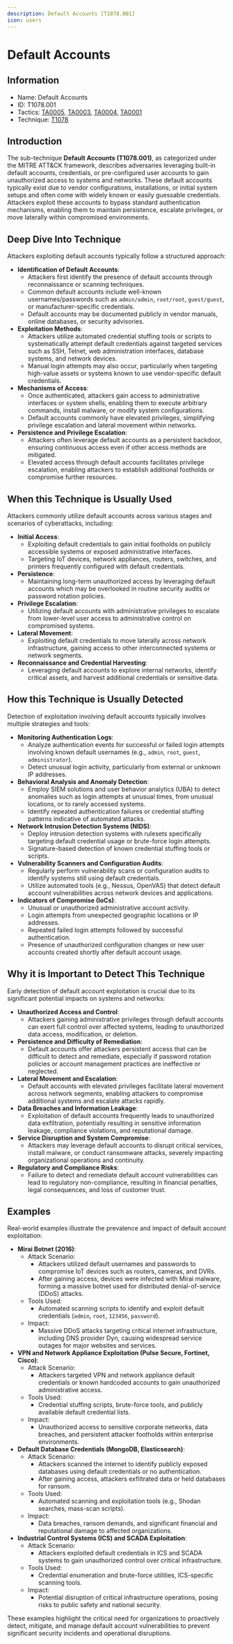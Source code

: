 ```yaml
---
description: Default Accounts [T1078.001]
icon: users
---
```


# Default Accounts

## Information

* Name: Default Accounts
* ID: T1078.001
* Tactics: [TA0005](../../ta0005/), [TA0003](../../ta0003/), [TA0004](../), [TA0001](../../ta0001/)
* Technique: [T1078](./)

## Introduction

The sub-technique **Default Accounts (T1078.001)**, as categorized under the MITRE ATT\&CK framework, describes adversaries leveraging built-in default accounts, credentials, or pre-configured user accounts to gain unauthorized access to systems and networks. These default accounts typically exist due to vendor configurations, installations, or initial system setups and often come with widely known or easily guessable credentials. Attackers exploit these accounts to bypass standard authentication mechanisms, enabling them to maintain persistence, escalate privileges, or move laterally within compromised environments.

## Deep Dive Into Technique

Attackers exploiting default accounts typically follow a structured approach:

* **Identification of Default Accounts**:
  * Attackers first identify the presence of default accounts through reconnaissance or scanning techniques.
  * Common default accounts include well-known usernames/passwords such as `admin/admin`, `root/root`, `guest/guest`, or manufacturer-specific credentials.
  * Default accounts may be documented publicly in vendor manuals, online databases, or security advisories.
* **Exploitation Methods**:
  * Attackers utilize automated credential stuffing tools or scripts to systematically attempt default credentials against targeted services such as SSH, Telnet, web administration interfaces, database systems, and network devices.
  * Manual login attempts may also occur, particularly when targeting high-value assets or systems known to use vendor-specific default credentials.
* **Mechanisms of Access**:
  * Once authenticated, attackers gain access to administrative interfaces or system shells, enabling them to execute arbitrary commands, install malware, or modify system configurations.
  * Default accounts commonly have elevated privileges, simplifying privilege escalation and lateral movement within networks.
* **Persistence and Privilege Escalation**:
  * Attackers often leverage default accounts as a persistent backdoor, ensuring continuous access even if other access methods are mitigated.
  * Elevated access through default accounts facilitates privilege escalation, enabling attackers to establish additional footholds or compromise further resources.

## When this Technique is Usually Used

Attackers commonly utilize default accounts across various stages and scenarios of cyberattacks, including:

* **Initial Access**:
  * Exploiting default credentials to gain initial footholds on publicly accessible systems or exposed administrative interfaces.
  * Targeting IoT devices, network appliances, routers, switches, and printers frequently configured with default credentials.
* **Persistence**:
  * Maintaining long-term unauthorized access by leveraging default accounts which may be overlooked in routine security audits or password rotation policies.
* **Privilege Escalation**:
  * Utilizing default accounts with administrative privileges to escalate from lower-level user access to administrative control on compromised systems.
* **Lateral Movement**:
  * Exploiting default credentials to move laterally across network infrastructure, gaining access to other interconnected systems or network segments.
* **Reconnaissance and Credential Harvesting**:
  * Leveraging default accounts to explore internal networks, identify critical assets, and harvest additional credentials or sensitive data.

## How this Technique is Usually Detected

Detection of exploitation involving default accounts typically involves multiple strategies and tools:

* **Monitoring Authentication Logs**:
  * Analyze authentication events for successful or failed login attempts involving known default usernames (e.g., `admin`, `root`, `guest`, `administrator`).
  * Detect unusual login activity, particularly from external or unknown IP addresses.
* **Behavioral Analysis and Anomaly Detection**:
  * Employ SIEM solutions and user behavior analytics (UBA) to detect anomalies such as login attempts at unusual times, from unusual locations, or to rarely accessed systems.
  * Identify repeated authentication failures or credential stuffing patterns indicative of automated attacks.
* **Network Intrusion Detection Systems (NIDS)**:
  * Deploy intrusion detection systems with rulesets specifically targeting default credential usage or brute-force login attempts.
  * Signature-based detection of known credential stuffing tools or scripts.
* **Vulnerability Scanners and Configuration Audits**:
  * Regularly perform vulnerability scans or configuration audits to identify systems still using default credentials.
  * Utilize automated tools (e.g., Nessus, OpenVAS) that detect default account vulnerabilities across network devices and applications.
* **Indicators of Compromise (IoCs)**:
  * Unusual or unauthorized administrative account activity.
  * Login attempts from unexpected geographic locations or IP addresses.
  * Repeated failed login attempts followed by successful authentication.
  * Presence of unauthorized configuration changes or new user accounts created shortly after default account usage.

## Why it is Important to Detect This Technique

Early detection of default account exploitation is crucial due to its significant potential impacts on systems and networks:

* **Unauthorized Access and Control**:
  * Attackers gaining administrative privileges through default accounts can exert full control over affected systems, leading to unauthorized data access, modification, or deletion.
* **Persistence and Difficulty of Remediation**:
  * Default accounts offer attackers persistent access that can be difficult to detect and remediate, especially if password rotation policies or account management practices are ineffective or neglected.
* **Lateral Movement and Escalation**:
  * Default accounts with elevated privileges facilitate lateral movement across network segments, enabling attackers to compromise additional systems and escalate attacks rapidly.
* **Data Breaches and Information Leakage**:
  * Exploitation of default accounts frequently leads to unauthorized data exfiltration, potentially resulting in sensitive information leakage, compliance violations, and reputational damage.
* **Service Disruption and System Compromise**:
  * Attackers may leverage default accounts to disrupt critical services, install malware, or conduct ransomware attacks, severely impacting organizational operations and continuity.
* **Regulatory and Compliance Risks**:
  * Failure to detect and remediate default account vulnerabilities can lead to regulatory non-compliance, resulting in financial penalties, legal consequences, and loss of customer trust.

## Examples

Real-world examples illustrate the prevalence and impact of default account exploitation:

* **Mirai Botnet (2016)**:
  * Attack Scenario:
    * Attackers utilized default usernames and passwords to compromise IoT devices such as routers, cameras, and DVRs.
    * After gaining access, devices were infected with Mirai malware, forming a massive botnet used for distributed denial-of-service (DDoS) attacks.
  * Tools Used:
    * Automated scanning scripts to identify and exploit default credentials (`admin`, `root`, `123456`, `password`).
  * Impact:
    * Massive DDoS attacks targeting critical internet infrastructure, including DNS provider Dyn, causing widespread service outages for major websites and services.
* **VPN and Network Appliance Exploitation (Pulse Secure, Fortinet, Cisco)**:
  * Attack Scenario:
    * Attackers targeted VPN and network appliance default credentials or known hardcoded accounts to gain unauthorized administrative access.
  * Tools Used:
    * Credential stuffing scripts, brute-force tools, and publicly available default credential lists.
  * Impact:
    * Unauthorized access to sensitive corporate networks, data breaches, and persistent attacker footholds within enterprise environments.
* **Default Database Credentials (MongoDB, Elasticsearch)**:
  * Attack Scenario:
    * Attackers scanned the internet to identify publicly exposed databases using default credentials or no authentication.
    * After gaining access, attackers exfiltrated data or held databases for ransom.
  * Tools Used:
    * Automated scanning and exploitation tools (e.g., Shodan searches, mass-scan scripts).
  * Impact:
    * Data breaches, ransom demands, and significant financial and reputational damage to affected organizations.
* **Industrial Control Systems (ICS) and SCADA Exploitation**:
  * Attack Scenario:
    * Attackers exploited default credentials in ICS and SCADA systems to gain unauthorized control over critical infrastructure.
  * Tools Used:
    * Credential enumeration and brute-force utilities, ICS-specific scanning tools.
  * Impact:
    * Potential disruption of critical infrastructure operations, posing risks to public safety and national security.

These examples highlight the critical need for organizations to proactively detect, mitigate, and manage default account vulnerabilities to prevent significant security incidents and operational disruptions.
